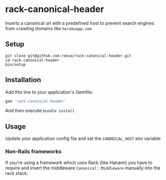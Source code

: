 # rack-canonical-header

Inserts a canonical url with a predefined host to prevent
search engines from crawling domains like `herokuapp.com`

## Setup

```
git clone git@github.com:renuo/rack-canonical-header.git
cd rack-canonical-header
bin/setup
```

## Installation

Add this line to your application's Gemfile:

```ruby
gem 'rack-canonical-header'
```

And then execute `bundle install`


## Usage

Update your application config file and set the `CANONICAL_HOST` env variable

### Non-Rails frameworks
If you're using a framework which uses Rack (like Hanami)
you have to require and insert the middleware `Canonical::Middleware` manually into the rack stack.
